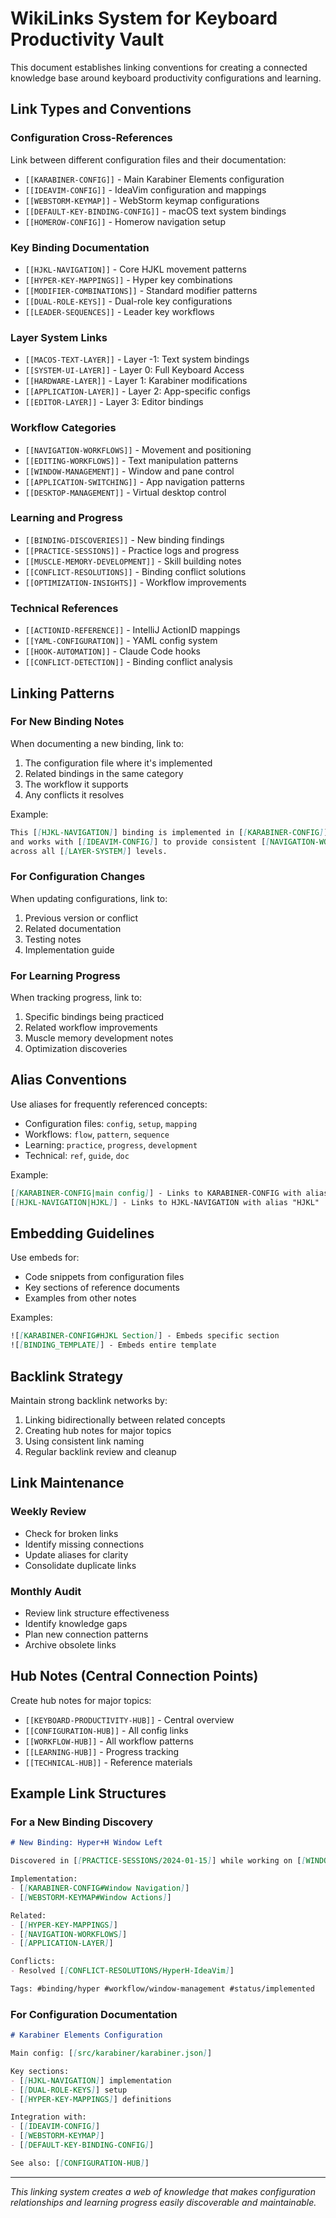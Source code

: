 # WikiLinks System for Keyboard Productivity Vault

This document establishes linking conventions for creating a connected knowledge base around keyboard productivity configurations and learning.

## Link Types and Conventions

### Configuration Cross-References
Link between different configuration files and their documentation:

- `[[KARABINER-CONFIG]]` - Main Karabiner Elements configuration
- `[[IDEAVIM-CONFIG]]` - IdeaVim configuration and mappings
- `[[WEBSTORM-KEYMAP]]` - WebStorm keymap configurations
- `[[DEFAULT-KEY-BINDING-CONFIG]]` - macOS text system bindings
- `[[HOMEROW-CONFIG]]` - Homerow navigation setup

### Key Binding Documentation
- `[[HJKL-NAVIGATION]]` - Core HJKL movement patterns
- `[[HYPER-KEY-MAPPINGS]]` - Hyper key combinations
- `[[MODIFIER-COMBINATIONS]]` - Standard modifier patterns
- `[[DUAL-ROLE-KEYS]]` - Dual-role key configurations
- `[[LEADER-SEQUENCES]]` - Leader key workflows

### Layer System Links
- `[[MACOS-TEXT-LAYER]]` - Layer -1: Text system bindings
- `[[SYSTEM-UI-LAYER]]` - Layer 0: Full Keyboard Access
- `[[HARDWARE-LAYER]]` - Layer 1: Karabiner modifications
- `[[APPLICATION-LAYER]]` - Layer 2: App-specific configs
- `[[EDITOR-LAYER]]` - Layer 3: Editor bindings

### Workflow Categories
- `[[NAVIGATION-WORKFLOWS]]` - Movement and positioning
- `[[EDITING-WORKFLOWS]]` - Text manipulation patterns
- `[[WINDOW-MANAGEMENT]]` - Window and pane control
- `[[APPLICATION-SWITCHING]]` - App navigation patterns
- `[[DESKTOP-MANAGEMENT]]` - Virtual desktop control

### Learning and Progress
- `[[BINDING-DISCOVERIES]]` - New binding findings
- `[[PRACTICE-SESSIONS]]` - Practice logs and progress
- `[[MUSCLE-MEMORY-DEVELOPMENT]]` - Skill building notes
- `[[CONFLICT-RESOLUTIONS]]` - Binding conflict solutions
- `[[OPTIMIZATION-INSIGHTS]]` - Workflow improvements

### Technical References
- `[[ACTIONID-REFERENCE]]` - IntelliJ ActionID mappings
- `[[YAML-CONFIGURATION]]` - YAML config system
- `[[HOOK-AUTOMATION]]` - Claude Code hooks
- `[[CONFLICT-DETECTION]]` - Binding conflict analysis

## Linking Patterns

### For New Binding Notes
When documenting a new binding, link to:
1. The configuration file where it's implemented
2. Related bindings in the same category
3. The workflow it supports
4. Any conflicts it resolves

Example:
```markdown
This [[HJKL-NAVIGATION]] binding is implemented in [[KARABINER-CONFIG]]
and works with [[IDEAVIM-CONFIG]] to provide consistent [[NAVIGATION-WORKFLOWS]]
across all [[LAYER-SYSTEM]] levels.
```

### For Configuration Changes
When updating configurations, link to:
1. Previous version or conflict
2. Related documentation
3. Testing notes
4. Implementation guide

### For Learning Progress
When tracking progress, link to:
1. Specific bindings being practiced
2. Related workflow improvements
3. Muscle memory development notes
4. Optimization discoveries

## Alias Conventions

Use aliases for frequently referenced concepts:

- Configuration files: `config`, `setup`, `mapping`
- Workflows: `flow`, `pattern`, `sequence`
- Learning: `practice`, `progress`, `development`
- Technical: `ref`, `guide`, `doc`

Example:
```markdown
[[KARABINER-CONFIG|main config]] - Links to KARABINER-CONFIG with alias "main config"
[[HJKL-NAVIGATION|HJKL]] - Links to HJKL-NAVIGATION with alias "HJKL"
```

## Embedding Guidelines

Use embeds for:
- Code snippets from configuration files
- Key sections of reference documents
- Examples from other notes

Examples:
```markdown
![[KARABINER-CONFIG#HJKL Section]] - Embeds specific section
![[BINDING_TEMPLATE]] - Embeds entire template
```

## Backlink Strategy

Maintain strong backlink networks by:
1. Linking bidirectionally between related concepts
2. Creating hub notes for major topics
3. Using consistent link naming
4. Regular backlink review and cleanup

## Link Maintenance

### Weekly Review
- Check for broken links
- Identify missing connections
- Update aliases for clarity
- Consolidate duplicate links

### Monthly Audit
- Review link structure effectiveness
- Identify knowledge gaps
- Plan new connection patterns
- Archive obsolete links

## Hub Notes (Central Connection Points)

Create hub notes for major topics:
- `[[KEYBOARD-PRODUCTIVITY-HUB]]` - Central overview
- `[[CONFIGURATION-HUB]]` - All config links
- `[[WORKFLOW-HUB]]` - All workflow patterns
- `[[LEARNING-HUB]]` - Progress tracking
- `[[TECHNICAL-HUB]]` - Reference materials

## Example Link Structures

### For a New Binding Discovery
```markdown
# New Binding: Hyper+H Window Left

Discovered in [[PRACTICE-SESSIONS/2024-01-15]] while working on [[WINDOW-MANAGEMENT]].

Implementation:
- [[KARABINER-CONFIG#Window Navigation]]
- [[WEBSTORM-KEYMAP#Window Actions]]

Related:
- [[HYPER-KEY-MAPPINGS]]
- [[NAVIGATION-WORKFLOWS]]
- [[APPLICATION-LAYER]]

Conflicts:
- Resolved [[CONFLICT-RESOLUTIONS/HyperH-IdeaVim]]

Tags: #binding/hyper #workflow/window-management #status/implemented
```

### For Configuration Documentation
```markdown
# Karabiner Elements Configuration

Main config: [[src/karabiner/karabiner.json]]

Key sections:
- [[HJKL-NAVIGATION]] implementation
- [[DUAL-ROLE-KEYS]] setup
- [[HYPER-KEY-MAPPINGS]] definitions

Integration with:
- [[IDEAVIM-CONFIG]]
- [[WEBSTORM-KEYMAP]]
- [[DEFAULT-KEY-BINDING-CONFIG]]

See also: [[CONFIGURATION-HUB]]
```

---

*This linking system creates a web of knowledge that makes configuration relationships and learning progress easily discoverable and maintainable.*